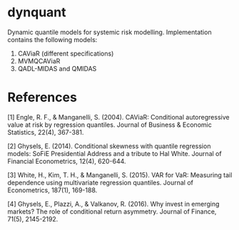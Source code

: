 # dynquant
Dynamic quantile models for systemic risk modelling. Implementation contains the following models:

1. CAViaR (different specifications)
2. MVMQCAViaR 
2. QADL-MIDAS and QMIDAS

# References

[1] Engle, R. F., & Manganelli, S. (2004). CAViaR: Conditional autoregressive value at risk by regression quantiles. Journal of Business & Economic Statistics, 22(4), 367-381.

[2] Ghysels, E. (2014). Conditional skewness with quantile regression models: SoFiE Presidential Address and a tribute to Hal White. Journal of Financial Econometrics, 12(4), 620-644.

[3] White, H., Kim, T. H., & Manganelli, S. (2015). VAR for VaR: Measuring tail dependence using multivariate regression quantiles. Journal of Econometrics, 187(1), 169-188.

[4] Ghysels, E., Plazzi, A., & Valkanov, R. (2016). Why invest in emerging markets? The role of conditional return asymmetry. Journal of Finance, 71(5), 2145-2192.


